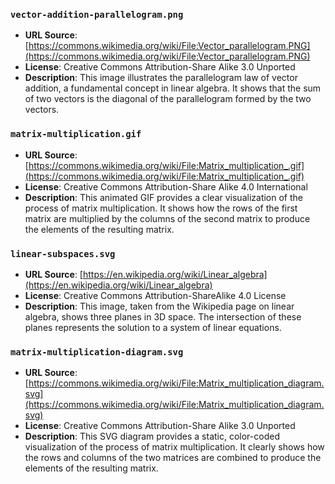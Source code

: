 ### `vector-addition-parallelogram.png`

* **URL Source**: [https://commons.wikimedia.org/wiki/File:Vector_parallelogram.PNG](https://commons.wikimedia.org/wiki/File:Vector_parallelogram.PNG)
* **License**: Creative Commons Attribution-Share Alike 3.0 Unported
* **Description**: This image illustrates the parallelogram law of vector addition, a fundamental concept in linear algebra. It shows that the sum of two vectors is the diagonal of the parallelogram formed by the two vectors.

### `matrix-multiplication.gif`

* **URL Source**: [https://commons.wikimedia.org/wiki/File:Matrix_multiplication_.gif](https://commons.wikimedia.org/wiki/File:Matrix_multiplication_.gif)
* **License**: Creative Commons Attribution-Share Alike 4.0 International
* **Description**: This animated GIF provides a clear visualization of the process of matrix multiplication. It shows how the rows of the first matrix are multiplied by the columns of the second matrix to produce the elements of the resulting matrix.

### `linear-subspaces.svg`

* **URL Source**: [https://en.wikipedia.org/wiki/Linear_algebra](https://en.wikipedia.org/wiki/Linear_algebra)
* **License**: Creative Commons Attribution-ShareAlike 4.0 License
* **Description**: This image, taken from the Wikipedia page on linear algebra, shows three planes in 3D space. The intersection of these planes represents the solution to a system of linear equations.

### `matrix-multiplication-diagram.svg`

* **URL Source**: [https://commons.wikimedia.org/wiki/File:Matrix_multiplication_diagram.svg](https://commons.wikimedia.org/wiki/File:Matrix_multiplication_diagram.svg)
* **License**: Creative Commons Attribution-Share Alike 3.0 Unported
* **Description**: This SVG diagram provides a static, color-coded visualization of the process of matrix multiplication. It clearly shows how the rows and columns of the two matrices are combined to produce the elements of the resulting matrix.
